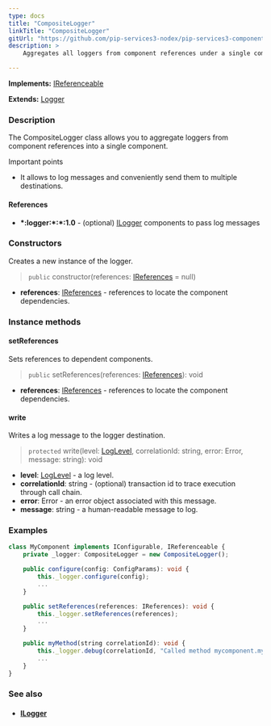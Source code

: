 ```yaml
---
type: docs
title: "CompositeLogger"
linkTitle: "CompositeLogger"
gitUrl: "https://github.com/pip-services3-nodex/pip-services3-components-nodex"
description: >
    Aggregates all loggers from component references under a single component.

---
```


**Implements:** [IReferenceable](../../../commons/refer/ireferenceable)

**Extends:** [Logger](../logger)

### Description

The CompositeLogger class allows you to aggregate loggers from component references into a single component.

Important points

- It allows to log messages and conveniently send them to multiple destinations. 

#### References
- **\*:logger:\*:\*:1.0** - (optional) [ILogger](../ilogger) components to pass log messages


### Constructors
Creates a new instance of the logger.

> `public` constructor(references: [IReferences](../../../commons/refer/ireferences) = null)

- **references**: [IReferences](../../../commons/refer/ireferences) - references to locate the component dependencies.


### Instance methods

#### setReferences
Sets references to dependent components.

> `public` setReferences(references: [IReferences](../../../commons/refer/ireferences)): void

- **references**: [IReferences](../../../commons/refer/ireferences) - references to locate the component dependencies.

#### write
Writes a log message to the logger destination.

> `protected` write(level: [LogLevel](../log_level), correlationId: string, error: Error, message: string): void

- **level**: [LogLevel](../log_level) - a log level.
- **correlationId**: string - (optional) transaction id to trace execution through call chain.
- **error**: Error - an error object associated with this message.
- **message**: string - a human-readable message to log.


### Examples
```typescript
class MyComponent implements IConfigurable, IReferenceable {
    private _logger: CompositeLogger = new CompositeLogger();

    public configure(config: ConfigParams): void {
        this._logger.configure(config);
        ...
    }

    public setReferences(references: IReferences): void {
        this._logger.setReferences(references);
        ...
    }

    public myMethod(string correlationId): void {
        this._logger.debug(correlationId, "Called method mycomponent.mymethod");
        ...
    }
}
```


### See also
- #### [ILogger](../ilogger)
